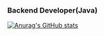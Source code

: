 ### Backend Developer(Java)
[![Anurag's GitHub stats](https://github-readme-stats.vercel.app/api?username=cheerio725&show_icons=true&theme=dracula)](https://github.com/anuraghazra/github-readme-stats)
